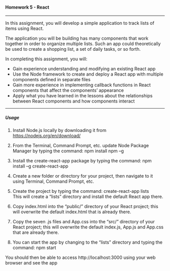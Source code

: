 #### Homework 5 - React

---
In this assignment, you will develop a simple application to track lists of items using React.

The application you will be building has many components that work together in order to organize multiple lists. Such an app could theoretically be used to create a shopping list, a set of daily tasks, or so forth.

In completing this assignment, you will:

* Gain experience understanding and modifying an existing React app
* Use the Node framework to create and deploy a React app with multiple components defined in separate files
* Gain more experience in implementing callback functions in React components that affect the components’ appearance
* Apply what you have learned in the lessons about the relationships between React components and how components interact

---
##### Usage

1. Install Node.js locally by downloading it from https://nodejs.org/en/download/

2. From the Terminal, Command Prompt, etc. update Node Package Manager by typing the command: npm install npm –g

3. Install the create-react-app package by typing the command: npm install –g create-react-app

4. Create a new folder or directory for your project, then navigate to it using Terminal, Command Prompt, etc.

5. Create the project by typing the command: create-react-app lists  
This will create a “lists” directory and install the default React app there.

6. Copy index.html into the “public/” directory of your React project; this will overwrite the default index.html that is already there.

7. Copy the seven .js files and App.css into the “src/” directory of your React project; this will overwrite the default index.js, App.js and App.css that are already there.

8. You can start the app by changing to the “lists” directory and typing the command: npm start

You should then be able to access http://localhost:3000 using your web browser and see the app